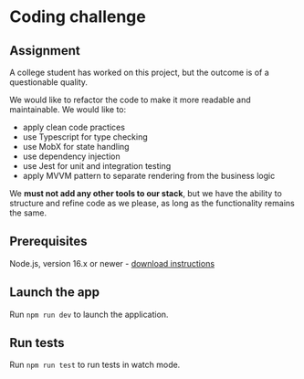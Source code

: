 # Coding challenge

## Assignment 

A college student has worked on this project, but the outcome is of a questionable quality.

We would like to refactor the code to make it more readable and maintainable. We would like to:

* apply clean code practices
* use Typescript for type checking
* use MobX for state handling
* use dependency injection
* use Jest for unit and integration testing
* apply MVVM pattern to separate rendering from the business logic

We **must not add any other tools to our stack**, but we have the ability to structure and refine code as we please, as long as the functionality remains the same.

## Prerequisites

Node.js, version 16.x or newer - [download instructions](https://nodejs.org/en/download/)

## Launch the app

Run `npm run dev` to launch the application.

## Run tests

Run `npm run test` to run tests in watch mode.